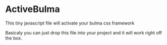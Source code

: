 # ActiveBulma
This tiny javascript file will activate your bulma css framework

Basicaly you can just drop this file into your project and it will work right off the box.

<script src="YourJavaScriptPath/activeBulma.js"></script>
